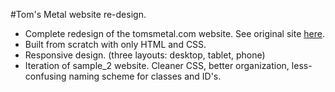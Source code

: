 #Tom's Metal website re-design.

+ Complete redesign of the tomsmetal.com website. See original site [here](http://www.tomsmetal.com/).
+ Built from scratch with only HTML and CSS.
+ Responsive design. (three layouts: desktop, tablet, phone)
+ Iteration of sample_2 website. Cleaner CSS, better organization, less-confusing naming scheme for classes and ID's. 

